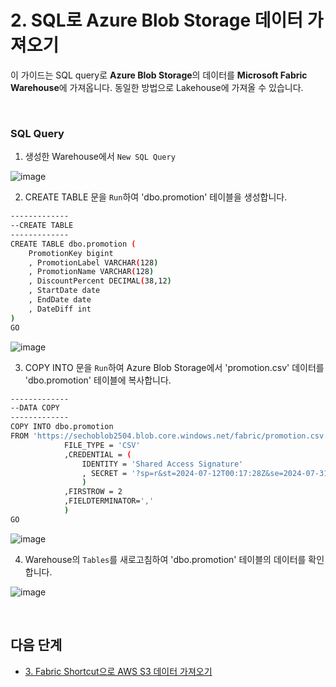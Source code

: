 # 2.	SQL로 Azure Blob Storage 데이터 가져오기

이 가이드는 SQL query로 **Azure Blob Storage**의 데이터를 **Microsoft Fabric Warehouse**에 가져옵니다. 동일한 방법으로 Lakehouse에 가져올 수 있습니다.   


<br/> 

### SQL Query 

1. 생성한 Warehouse에서 `New SQL Query`

![image](https://github.com/user-attachments/assets/efcab097-00f8-44d2-8339-185fe9bd2c87)


2. CREATE TABLE 문을 `Run`하여 'dbo.promotion' 테이블을 생성합니다. 

```bash
-------------
--CREATE TABLE
-------------
CREATE TABLE dbo.promotion (
    PromotionKey bigint
    , PromotionLabel VARCHAR(128)
    , PromotionName VARCHAR(128)
    , DiscountPercent DECIMAL(38,12)
    , StartDate date
    , EndDate date
    , DateDiff int
)
GO
```

![image](https://github.com/user-attachments/assets/e23c921e-93cc-451b-8ba6-9d9cc22ea382)


3. COPY INTO 문을 `Run`하여 Azure Blob Storage에서 'promotion.csv' 데이터를 'dbo.promotion' 테이블에 복사합니다. 

```bash
-------------
--DATA COPY
-------------
COPY INTO dbo.promotion
FROM 'https://sechoblob2504.blob.core.windows.net/fabric/promotion.csv' WITH ( 
            FILE_TYPE = 'CSV'
            ,CREDENTIAL = ( 
                IDENTITY = 'Shared Access Signature'
                , SECRET = '?sp=r&st=2024-07-12T00:17:28Z&se=2024-07-31T08:17:28Z&spr=https&sv=2022-11-02&sr=b&sig=Nw3fbictLr0pSSnH'
                )
            ,FIRSTROW = 2
            ,FIELDTERMINATOR=','
            )
GO
```

![image](https://github.com/user-attachments/assets/bf96cbb3-0835-489f-a3db-0968a3d54281)


4. Warehouse의 `Tables`를 새로고침하여 'dbo.promotion' 테이블의 데이터를 확인합니다. 

![image](https://github.com/user-attachments/assets/f44f2d84-5333-4e81-be5d-a023b524d60a)


<br/>  

## 다음 단계 

* [3. Fabric Shortcut으로 AWS S3 데이터 가져오기]()
 
<br/> 
